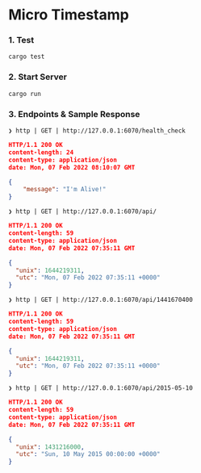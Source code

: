 # Micro Timestamp

### 1. Test

```
cargo test
```

### 2. Start Server

```
cargo run
```

### 3. Endpoints & Sample Response

```
❯ http | GET | http://127.0.0.1:6070/health_check
```

```json
HTTP/1.1 200 OK
content-length: 24
content-type: application/json
date: Mon, 07 Feb 2022 08:10:07 GMT

{
    "message": "I'm Alive!"
}
```

```
❯ http | GET | http://127.0.0.1:6070/api/
```

```json
HTTP/1.1 200 OK
content-length: 59
content-type: application/json
date: Mon, 07 Feb 2022 07:35:11 GMT

{
  "unix": 1644219311,
  "utc": "Mon, 07 Feb 2022 07:35:11 +0000"
}
```

```
❯ http | GET | http://127.0.0.1:6070/api/1441670400
```

```json
HTTP/1.1 200 OK
content-length: 59
content-type: application/json
date: Mon, 07 Feb 2022 07:35:11 GMT

{
  "unix": 1644219311,
  "utc": "Mon, 07 Feb 2022 07:35:11 +0000"
}
```

```
❯ http | GET | http://127.0.0.1:6070/api/2015-05-10
```

```json
HTTP/1.1 200 OK
content-length: 59
content-type: application/json
date: Mon, 07 Feb 2022 07:35:11 GMT

{
  "unix": 1431216000,
  "utc": "Sun, 10 May 2015 00:00:00 +0000"
}
```
